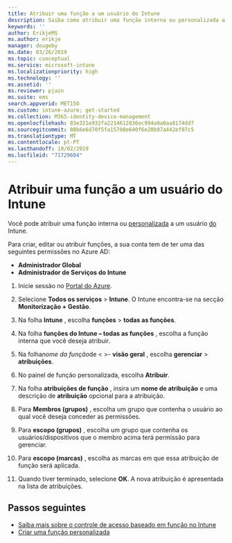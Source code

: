 ```yaml
---
title: Atribuir uma função a um usuário do Intune
description: Saiba como atribuir uma função interna ou personalizada a um usuário no Microsoft Intune.
keywords: ''
author: ErikjeMS
ms.author: erikje
manager: dougeby
ms.date: 03/26/2019
ms.topic: conceptual
ms.service: microsoft-intune
ms.localizationpriority: high
ms.technology: ''
ms.assetid: ''
ms.reviewer: pjain
ms.suite: ems
search.appverid: MET150
ms.custom: intune-azure; get-started
ms.collection: M365-identity-device-management
ms.openlocfilehash: 83e321e932fa2214612836ec994a9a0aa8174dd7
ms.sourcegitcommit: 88b6e6d70f5fa15708e640f6e20b97a442ef07c5
ms.translationtype: MT
ms.contentlocale: pt-PT
ms.lasthandoff: 10/02/2019
ms.locfileid: "71729604"
---
```

# <a name="assign-a-role-to-an-intune-user"></a>Atribuir uma função a um usuário do Intune

Você pode atribuir uma função interna ou [personalizada](create-custom-role.md) a um usuário [do](role-based-access-control.md#built-in-roles) Intune.

Para criar, editar ou atribuir funções, a sua conta tem de ter uma das seguintes permissões no Azure AD:
- **Administrador Global**
- **Administrador de Serviços do Intune**

1. Inicie sessão no [Portal do Azure](https://portal.azure.com).

2. Selecione **Todos os serviços** > **Intune**. O Intune encontra-se na secção **Monitorização + Gestão**.

3. Na folha **Intune** , escolha **funções** > **todas as funções**.

4. Na folha **funções do Intune – todas as funções** , escolha a função interna que você deseja atribuir.

5. Na folha*nome da função*de < >- **visão geral** , escolha **gerenciar** > **atribuições**.

6. No painel de função personalizada, escolha **Atribuir**.

7. Na folha **atribuições de função** , insira um **nome de atribuição** e uma descrição de **atribuição** opcional para a atribuição.

8. Para **Membros (grupos)** , escolha um grupo que contenha o usuário ao qual você deseja conceder as permissões.

9. Para **escopo (grupos)** , escolha um grupo que contenha os usuários/dispositivos que o membro acima terá permissão para gerenciar.

10. Para **escopo (marcas)** , escolha as marcas em que essa atribuição de função será aplicada.

11. Quando tiver terminado, selecione **OK**. A nova atribuição é apresentada na lista de atribuições.


## <a name="next-steps"></a>Passos seguintes
- [Saiba mais sobre o controle de acesso baseado em função no Intune](role-based-access-control.md)
- [Criar uma função personalizada](create-custom-role.md)
